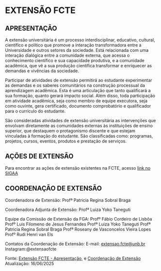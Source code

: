 # EXTENSÃO FCTE

## APRESENTAÇÃO
A extensão universitária é um processo interdisciplinar, educativo, cultural, científico e político que promove a interação transformadora entre a Universidade e outros setores da sociedade. Está relacionada com uma interação dialógica entre a comunidade externa, que acessa o conhecimento científico e sua capacidade produtiva, e a comunidade acadêmica, que vê a sua produção científica transformar e enriquecer as demandas e vivências da sociedade.

Participar de atividades de extensão permitirá ao estudante experimentar as demandas e os saberes comunitários na construção processual da aprendizagem acadêmica. Esta é uma articulação que tanto qualificará a sua formação, quanto gerará impacto social. Além disso, toda participação em atividade acadêmica, seja como membro de equipe executora, seja como ouvinte, gera certificado, documento comprobatório e qualificador para o currículo do estudante.

São consideradas atividades de extensão universitária as intervenções que envolvam diretamente as comunidades externas às instituições de ensino superior, que destaquem o protagonismo discente e que estejam vinculadas à formação do estudante. São classificadas como: programas, projetos, cursos, eventos, produtos e prestação de serviços.


## AÇÕES DE EXTENSÃO

Para encontrar as ações de extensão existentes na FCTE, acesso [link no SIGAA](https://sigaa.unb.br/sigaa/public/extensao/consulta_extensao.jsf?acao=2&aba=p-extensao)

## COORDENAÇÃO DE EXTENSÃO
Coordenadora de Extensão:
Profª Patricia Regina Sobral Braga

Coordenadora Adjunta de Extensão:
Profª Luiza Yoko Taneguti

Equipe da Comissão de Extensão da FGA:
Profº Fábio Cordeiro de Lisbôa
Profº Luis Filomeno de Jesus Fernandes
Profª Luiza Yoko Taneguti
Profª Patricia Regina Sobral Braga
Profª Roseany de Vasconcelos Vieira Lopes
Profº Rudi Henri van Els

Contatos da Coordenação de Extensão:
E-mail: extensao.fcte@unb.br
Instagram:@extensaofcte

Fonte: [Extensão FCTE - Apresentação](https://fcte.unb.br/apresentacao/), e [Coordenação de Extensão](https://fcte.unb.br/coordenacao-extensao/)
Atualização: 16/06/2025 

